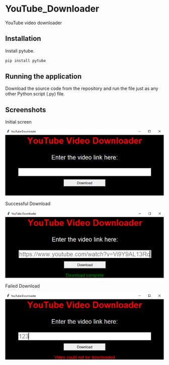 # YouTube_Downloader
YouTube video downloader

## Installation
Install pytube.

```bash
pip install pytube
```

## Running the application

Download the source code from the repository and run the file just as any other Python script (.py) file.

## Screenshots

Initial screen

![](images/initial.png)


Successful Download

![](images/success_download.png)


Failed Download

![](images/fail_download.png)
